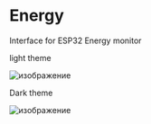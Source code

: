 # Energy
Interface for ESP32 Energy monitor

light theme

![изображение](https://user-images.githubusercontent.com/94782611/231277516-16819098-d50e-4da1-87e0-f252a35e8d90.png)


Dark theme

![изображение](https://user-images.githubusercontent.com/94782611/231277614-e635c4cf-876b-48ff-ad84-1348cf7ad9fb.png)

